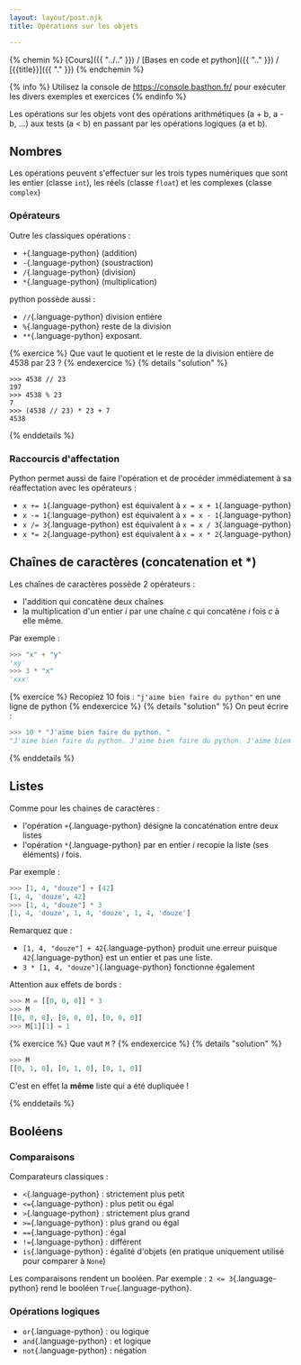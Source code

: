 ```yaml
---
layout: layout/post.njk 
title: Opérations sur les objets

---
```


{% chemin %}
[Cours]({{ "../.." }}) / [Bases en code et python]({{ ".." }}) / [{{title}}]({{ "." }})
{% endchemin %}

{% info %}
Utilisez la console de <https://console.basthon.fr/> pour exécuter les divers exemples et exercices
{% endinfo %}

<!-- début résumé -->

Les opérations sur les objets vont des opérations arithmétiques (a + b, a - b, ...) aux tests (a < b) en passant par les opérations logiques (a et b).

<!-- end résumé -->

## Nombres

Les opérations peuvent s'effectuer sur les trois types numériques que sont les entier (classe `int`), les réels (classe `float`) et les complexes (classe `complex`)

### Opérateurs

Outre les classiques opérations :

* `+`{.language-python} (addition)
* `-`{.language-python} (soustraction)
* `/`{.language-python} (division)
* `*`{.language-python} (multiplication)

python possède aussi :

* `//`{.language-python} division entière
* `%`{.language-python} reste de la division
* `**`{.language-python} exposant.

{% exercice %}
Que vaut le quotient et le reste de la division entière de 4538 par 23 ?
{% endexercice %}
{% details "solution" %}

```text
>>> 4538 // 23
197
>>> 4538 % 23
7
>>> (4538 // 23) * 23 + 7
4538
```

{% enddetails %}

### Raccourcis d'affectation

Python permet aussi de faire l'opération et de procéder immédiatement à sa réaffectation avec les opérateurs :

* `x += 1`{.language-python} est équivalent à `x = x + 1`{.language-python}
* `x -= 1`{.language-python} est équivalent à `x = x - 1`{.language-python}
* `x /= 3`{.language-python} est équivalent à `x = x / 3`{.language-python}
* `x *= 2`{.language-python} est équivalent à `x = x * 2`{.language-python}

## Chaînes de caractères (concatenation et *)

Les chaînes de caractères possède 2 opérateurs :

* l'addition qui concatène deux chaînes
* la multiplication d'un entier $i$ par une chaîne $c$ qui concatène $i$ fois $c$ à elle même.

Par exemple :

```python
>>> "x" + "y"
'xy'
>>> 3 * "x"
'xxx'
```

{% exercice %}
Recopiez 10 fois : `"j'aime bien faire du python"` en une ligne de python
{% endexercice %}
{% details "solution" %}
On peut écrire :

```python
>>> 10 * "J'aime bien faire du python. "
"J'aime bien faire du python. J'aime bien faire du python. J'aime bien faire du python. J'aime bien faire du python. J'aime bien faire du python. J'aime bien faire du python. J'aime bien faire du python. J'aime bien faire du python. J'aime bien faire du python. J'aime bien faire du python. "

```

{% enddetails %}

## Listes

Comme pour les chaines de caractères :

* l'opération `+`{.language-python} désigne la concaténation entre deux listes
* l'opération `*`{.language-python} par en entier $i$ recopie la liste (ses éléments) $i$ fois.

Par exemple :

```python
>>> [1, 4, "douze"] + [42]
[1, 4, 'douze', 42]
>>> [1, 4, "douze"] * 3
[1, 4, 'douze', 1, 4, 'douze', 1, 4, 'douze']
```

Remarquez que :

* `[1, 4, "douze"] + 42`{.language-python} produit une erreur puisque `42`{.language-python} est un entier et pas une liste.
* `3 * [1, 4, "douze"]`{.language-python} fonctionne également

Attention aux effets de bords :

```python
>>> M = [[0, 0, 0]] * 3
>>> M
[[0, 0, 0], [0, 0, 0], [0, 0, 0]]
>>> M[1][1] = 1
```

{% exercice %}
Que vaut `M` ?
{% endexercice %}
{% details "solution" %}

```python
>>> M
[[0, 1, 0], [0, 1, 0], [0, 1, 0]]
```

C'est en effet la **même** liste qui a été dupliquée !

{% enddetails %}

## Booléens

### Comparaisons

Comparateurs classiques :

* `<`{.language-python} : strictement plus petit
* `<=`{.language-python} : plus petit ou égal
* `>`{.language-python} : strictement plus grand
* `>=`{.language-python} : plus grand ou égal
* `==`{.language-python} : égal
* `!=`{.language-python} : différent
* `is`{.language-python} : égalité d'objets (en pratique uniquement utilisé pour comparer à `None`)

Les comparaisons rendent un booléen. Par exemple : `2 <= 3`{.language-python} rend le booléen `True`{.language-python}.

### Opérations logiques

* `or`{.language-python} : ou logique
* `and`{.language-python} : et logique
* `not`{.language-python} : négation
